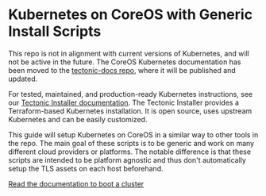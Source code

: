 # Kubernetes on CoreOS with Generic Install Scripts

<div class="k8s-on-tectonic">
<p class="k8s-on-tectonic-description">This repo is not in alignment with current versions of Kubernetes, and will not be active in the future. The CoreOS Kubernetes documentation has been moved 
to the <a href="https://github.com/coreos/tectonic-docs/tree/master/Documentation">tectonic-docs repo</a>, where it will be published and updated.</p>

<p class="k8s-on-tectonic-description">For tested, maintained, and production-ready Kubernetes instructions, see our <a 
href="https://coreos.com/tectonic/docs/latest/install/aws/index.html">Tectonic Installer documentation</a>. The Tectonic Installer provides a Terraform-based Kubernetes installation. It is open 
source, uses upstream Kubernetes and can be easily customized.</p>
</div>

This guide will setup Kubernetes on CoreOS in a similar way to other tools in the repo. The main goal of these scripts is to be generic and work on many different cloud providers or platforms. The 
notable difference is that these scripts are intended to be platform agnostic and thus don't automatically setup the TLS assets on each host beforehand.

[Read the documentation to boot a cluster][docs]

[docs]: ../../Documentation/kubernetes-on-generic-platforms.md

